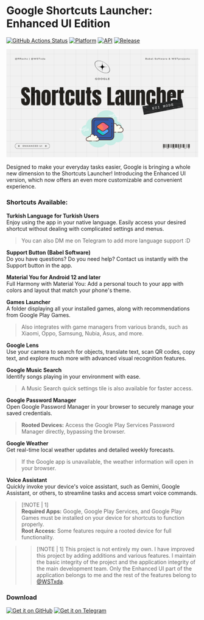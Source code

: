 # Google Shortcuts Launcher: Enhanced UI Edition

[![GitHub Actions Status](https://img.shields.io/github/actions/workflow/status/WSTxda/Google-Shortcuts-Launcher/.github%2Fworkflows%2Fandroid.yml?style=for-the-badge&logo=github-actions&labelColor=21262D&color=3FB950)](https://github.com/WSTxda/Google-Shortcuts-Launcher/actions) [![Platform](https://img.shields.io/badge/android-platform?style=for-the-badge&label=platform&labelColor=21262d&color=6e7681)](https://www.android.com) [![API](https://img.shields.io/badge/24%2B-level?style=for-the-badge&logo=android&logoColor=3cd382&label=API&labelColor=21262d&color=ff663b)](https://developer.android.com/studio/releases/platforms) [![Release](https://img.shields.io/github/v/release/RRechz/Google-Shortcut-Launcher-Customized-Version?display_name=tag&style=for-the-badge&logo=github&labelColor=21262d&color=1f6feb)](https://github.com/RRechz/Google-Shortcut-Launcher-Customized-Version/releases)

![alt text](https://github.com/RRechz/Google-Shortcut-Launcher-Customized-Version/blob/master/images/New-EUI-Mode-Banner.png)

Designed to make your everyday tasks easier, Google is bringing a whole new dimension to the Shortcuts Launcher! Introducing the Enhanced UI version, which now offers an even more customizable and convenient experience.

### Shortcuts Available:

**Turkish Language for Turkish Users**  
Enjoy using the app in your native language. Easily access your desired shortcut without dealing with complicated settings and menus.

> You can also DM me on Telegram to add more language support :D

**Support Button (Babel Software)**  
Do you have questions? Do you need help? Contact us instantly with the Support button in the app.

**Material You for Android 12 and later**  
Full Harmony with Material You: Add a personal touch to your app with colors and layout that match your phone's theme.

**Games Launcher**  
A folder displaying all your installed games, along with recommendations from Google Play Games.  

> Also integrates with game managers from various brands, such as Xiaomi, Oppo, Samsung, Nubia, Asus, and more.

**Google Lens**  
Use your camera to search for objects, translate text, scan QR codes, copy text, and explore much more with advanced visual recognition features.

**Google Music Search**  
Identify songs playing in your environment with ease.  

> A Music Search quick settings tile is also available for faster access.

**Google Password Manager**  
Open Google Password Manager in your browser to securely manage your saved credentials.  

> **Rooted Devices:** Access the Google Play Services Password Manager directly, bypassing the browser.

**Google Weather**  
Get real-time local weather updates and detailed weekly forecasts.  

> If the Google app is unavailable, the weather information will open in your browser.

**Voice Assistant**  
Quickly invoke your device's voice assistant, such as Gemini, Google Assistant, or others, to streamline tasks and access smart voice commands.

> [!NOTE | 1]  
> **Required Apps:** Google, Google Play Services, and Google Play Games must be installed on your device for shortcuts to function properly.  
> **Root Access:** Some features require a rooted device for full functionality.

> > [!NOTE | 1]
> > This project is not entirely my own. I have improved this project by adding additions and various features. I maintain the basic integrity of the project and the application integrity of the main development team. Only the Enhanced UI part of the application belongs to me and the rest of the features belong to [@WSTxda](https://github.com/WSTxda/Google-Shortcuts-Launcher).

### Download

[<img src="https://raw.githubusercontent.com/WSTxda/QP-Gallery-Releases/master/Images/GitHub.svg"
      alt='Get it on GitHub'
      height="80">](https://github.com/WSTxda/Google-Shortcuts-Launcher/releases/latest) [<img src="https://raw.githubusercontent.com/WSTxda/QP-Gallery-Releases/master/Images/Telegram.svg"
      alt='Get it on Telegram'
      height="80">](https://t.me/by_BabelSoftware)

